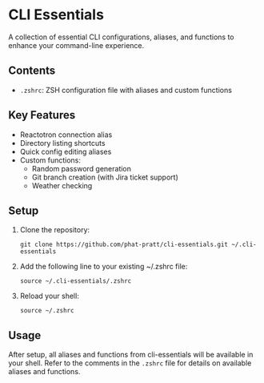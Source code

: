 # CLI Essentials

A collection of essential CLI configurations, aliases, and functions to enhance your command-line experience.

## Contents

- `.zshrc`: ZSH configuration file with aliases and custom functions

## Key Features

- Reactotron connection alias
- Directory listing shortcuts
- Quick config editing aliases
- Custom functions:
  - Random password generation
  - Git branch creation (with Jira ticket support)
  - Weather checking

## Setup

1. Clone the repository:
   ```
   git clone https://github.com/phat-pratt/cli-essentials.git ~/.cli-essentials
   ```

2. Add the following line to your existing ~/.zshrc file:
   ```
   source ~/.cli-essentials/.zshrc
   ```

3. Reload your shell:
   ```
   source ~/.zshrc
   ```

## Usage

After setup, all aliases and functions from cli-essentials will be available in your shell. Refer to the comments in the `.zshrc` file for details on available aliases and functions.


